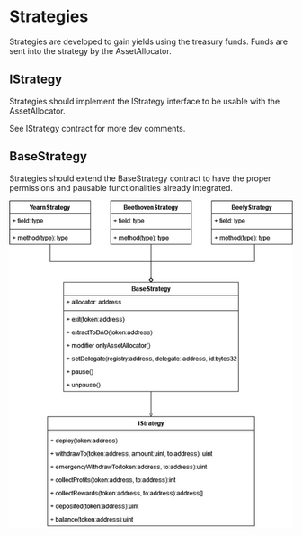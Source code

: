 # Strategies

Strategies are developed to gain yields using the treasury funds.
Funds are sent into the strategy by the AssetAllocator.

## IStrategy
Strategies should implement the IStrategy interface to be usable
with the AssetAllocator.

See IStrategy contract for more dev comments.

## BaseStrategy
Strategies should extend the BaseStrategy contract to have the
proper permissions and pausable functionalities already
integrated.

![strategies diagram](images/strategies_diagram.jpg)
